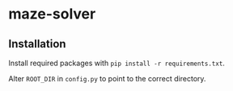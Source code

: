 # maze-solver

## Installation

Install required packages with `pip install -r requirements.txt`.

Alter `ROOT_DIR` in `config.py` to point to the correct directory.
